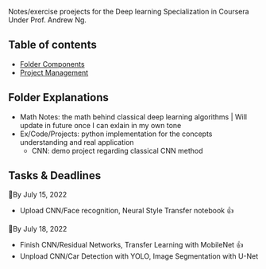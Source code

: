 Notes/exercise proejects for the Deep learning Specialization in Coursera Under Prof. Andrew Ng.  

## Table of contents
- [Folder Components](#folder-explanations)
- [Project Management](#tasks--deadlines)


## Folder Explanations 
- Math Notes: the math behind classical deep learning algorithms | Will update in future once I can exlain in my own tone
- Ex/Code/Projects: python implementation for the concepts understanding and real application
  - CNN: demo project regarding classical CNN method

## Tasks & Deadlines
:triangular_flag_on_post:By July 15, 2022
- Upload CNN/Face recognition, Neural Style Transfer notebook :thumbsup:

:triangular_flag_on_post:By July 18, 2022
- Finish CNN/Residual Networks, Transfer Learning with MobileNet :thumbsup:
- Unpload CNN/Car Detection with YOLO, Image Segmentation with U-Net
